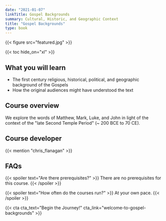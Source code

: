 ```yaml
---
date: "2021-01-07"
linkTitle: Gospel Backgrounds
summary: Cultural, Historic, and Geographic Context
title: "Gospel Backgrounds"
type: book
---
```


{{< figure src="featured.jpg" >}}

{{< toc hide_on="xl" >}}

## What you will learn

- The first century religious, historical, political, and geographic background of the Gospels
- How the original audiences might have understood the text

## Course overview

We explore the words of Matthew, Mark, Luke, and John in light of the context of the "late Second Temple Period" (~ 200 BCE to 70 CE).






## Course developer

{{< mention "chris_flanagan" >}}

## FAQs

{{< spoiler text="Are there prerequisites?" >}}
There are no prerequisites for this course.
{{< /spoiler >}}

{{< spoiler text="How often do the courses run?" >}}
At your own pace.
{{< /spoiler >}}

{{< cta cta_text="Begin the Journey!" cta_link="welcome-to-gospel-backgrounds" >}}
